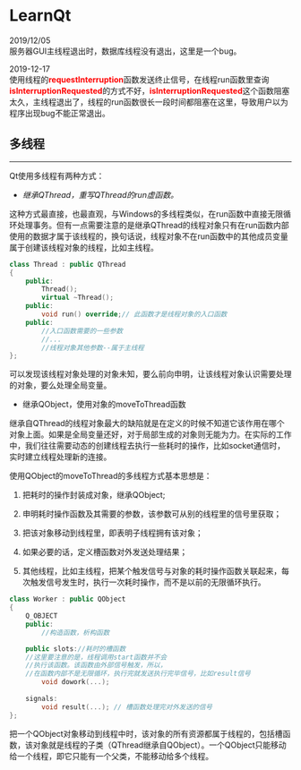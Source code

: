 # LearnQt

2019/12/05</br>
服务器GUI主线程退出时，数据库线程没有退出，这里是一个bug。

2019-12-17</br>
使用线程的<font color="red">**requestInterruption**</font>函数发送终止信号，在线程run函数里查询<font color="red">**isInterruptionRequested**</font>的方式不好，<font color="red">**isInterruptionRequested**</font>这个函数阻塞太久，主线程退出了，线程的run函数很长一段时间都阻塞在这里，导致用户以为程序出现bug不能正常退出。

## 多线程

---

Qt使用多线程有两种方式：

* *继承QThread，重写QThread的run虚函数。*

这种方式最直接，也最直观，与Windows的多线程类似，在run函数中直接无限循环处理事务。但有一点需要注意的是继承QThread的线程对象只有在run函数内部使用的数据才属于该线程的，换句话说，线程对象不在run函数中的其他成员变量属于创建该线程对象的线程，比如主线程。

```c++
class Thread : public QThread
{
    public:
        Thread();
        virtual ~Thread();
    public:
        void run() override;// 此函数才是线程对象的入口函数
    public:
        //入口函数需要的一些参数
        //...
        //线程对象其他参数--属于主线程
};
```

可以发现该线程对象处理的对象未知，要么前向申明，让该线程对象认识需要处理的对象，要么处理全局变量。

* 继承QObject，使用对象的moveToThread函数

继承自QThread的线程对象最大的缺陷就是在定义的时候不知道它该作用在哪个对象上面。如果是全局变量还好，对于局部生成的对象则无能为力。在实际的工作中，我们往往需要动态的创建线程去执行一些耗时的操作，比如socket通信时，实时建立线程处理新的连接。

使用QObject的moveToThread的多线程方式基本思想是：

1. 把耗时的操作封装成对象，继承QObject;

2. 申明耗时操作函数及其需要的参数，该参数可从别的线程里的信号里获取；

3. 把该对象移动到线程里，即表明子线程拥有该对象；

4. 如果必要的话，定义槽函数对外发送处理结果；

5. 其他线程，比如主线程，把某个触发信号与对象的耗时操作函数关联起来，每次触发信号发生时，执行一次耗时操作，而不是以前的无限循环执行。

```c++
class Worker : public QObject
{
    Q_OBJECT
    public:
        //构造函数，析构函数

    public slots://耗时的槽函数
    //这里要注意的是，线程调用start函数并不会
    //执行该函数。该函数由外部信号触发，所以，
    //在函数内部不是无限循环，执行完就发送执行完毕信号，比如result信号
        void dowork(...);
    
    signals:
        void result(...); // 槽函数处理完对外发送的信号
};
```

把一个QObject对象移动到线程中时，该对象的所有资源都属于线程的，包括槽函数，该对象就是线程的子类（QThread继承自QObject）。一个QObject只能移动给一个线程，即它只能有一个父类，不能移动给多个线程。